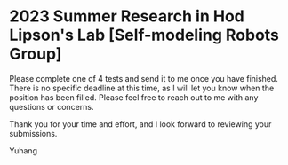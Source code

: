 # 2023 Summer Research in Hod Lipson's Lab [Self-modeling Robots Group]

Please complete one of 4 tests and send it to me once you have finished. 
There is no specific deadline at this time, as I will let you know when the position has been filled. 
Please feel free to reach out to me with any questions or concerns.

Thank you for your time and effort, and I look forward to reviewing your submissions.

Yuhang

